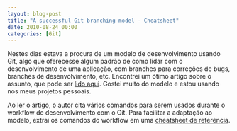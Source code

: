 ```yaml
---
layout: blog-post
title: "A successful Git branching model - Cheatsheet"
date: 2010-08-24 00:00
categories: [Git]
---
```

Nestes dias estava a procura de um modelo de desenvolvimento usando Git, algo que oferecesse algum padrão de como lidar com o desenvolvimento de uma aplicação, com branches para correções de bugs, branches de desenvolvimento, etc. Encontrei um ótimo artigo sobre o assunto, que pode ser
[lido aqui](http://nvie.com/git-model). Gostei muito do modelo e estou usando nos meus projetos pessoais.

Ao ler o artigo, o autor cita vários comandos para serem usados durante o workflow de desenvolvimento com o Git. Para facilitar a adaptação ao modelo, extrai os comandos do workflow em uma
[cheatsheet de referência](https://docs.google.com/document/pub?id=1_KLZ-4I5b1lPCYq3MRbFzWYHJ6ffUYuysiuK_weXLK8).
